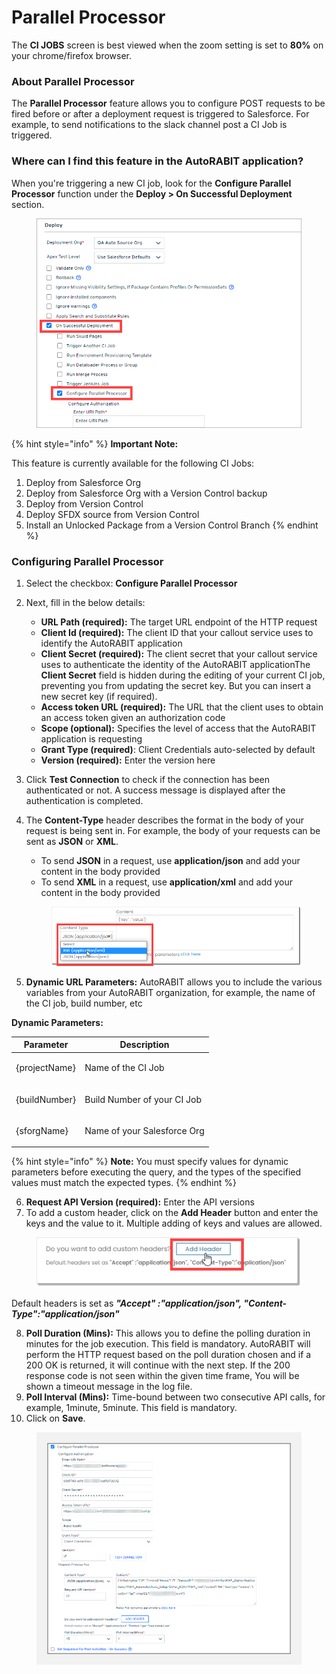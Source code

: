 # Parallel Processor

The **CI JOBS** screen is best viewed when the zoom setting is set to **80%** on your chrome/firefox browser.

### About Parallel Processor <a href="#about-parallel-processor" id="about-parallel-processor"></a>

The **Parallel Processor** feature allows you to configure POST requests to be fired before or after a deployment request is triggered to Salesforce. For example, to send notifications to the slack channel post a CI Job is triggered.

### Where can I find this feature in the AutoRABIT application? <a href="#where-can-i-find-this-feature-in-the-autorabit-application" id="where-can-i-find-this-feature-in-the-autorabit-application"></a>

When you're triggering a new CI job, look for the **Configure Parallel Processor** function under the **Deploy > On Successful Deployment** section.

<figure><img src="../../../../.gitbook/assets/image.png" alt=""><figcaption></figcaption></figure>

{% hint style="info" %}
**Important Note:**&#x20;

This feature is currently available for the following CI Jobs:

1. Deploy from Salesforce Org
2. Deploy from Salesforce Org with a Version Control backup
3. Deploy from Version Control
4. Deploy SFDX source from Version Control
5. Install an Unlocked Package from a Version Control Branch
{% endhint %}

### Configuring Parallel Processor <a href="#configuring-parallel-processor" id="configuring-parallel-processor"></a>

1. Select the checkbox: **Configure Parallel Processor**
2. Next, fill in the below details:
   * **URL Path (required):** The target URL endpoint of the HTTP request&#x20;
   * **Client Id (required):** The client ID that your callout service uses to identify the AutoRABIT application
   * **Client Secret (required):** The client secret that your callout service uses to authenticate the identity of the AutoRABIT applicationThe **Client Secret** field is hidden during the editing of your current CI job, preventing you from updating the secret key. But you can insert a new secret key (if required).
   * **Access token URL (required):** The URL that the client uses to obtain an access token given an authorization code
   * **Scope (optional):** Specifies the level of access that the AutoRABIT application is requesting
   * **Grant Type (required)**: Client Credentials auto-selected by default
   * **Version (required):** Enter the version here
3. Click **Test Connection** to check if the connection has been authenticated or not. A success message is displayed after the authentication is completed.
4.  The **Content-Type** header describes the format in the body of your request is being sent in. For example, the body of your requests can be sent as **JSON** or **XML**.

    * To send **JSON** in a request, use **application/json** and add your content in the body provided
    * To send **XML** in a request, use **application/xml** and add your content in the body provided

    <figure><img src="../../../../.gitbook/assets/image (1).png" alt=""><figcaption></figcaption></figure>
5. **Dynamic URL Parameters:** AutoRABIT allows you to include the various variables from your AutoRABIT organization, for example, the name of the CI job, build number, etc

**Dynamic Parameters:**

| Parameter                | Description                            |
| ------------------------ | -------------------------------------- |
| <p>{projectName}<br></p> | <p>Name of the CI Job<br></p>          |
| <p>{buildNumber}<br></p> | <p>Build Number of your CI Job<br></p> |
| <p>{sforgName}<br></p>   | <p>Name of your Salesforce Org<br></p> |

{% hint style="info" %}
**Note:** You must specify values for dynamic parameters before executing the query, and the types of the specified values must match the expected types.
{% endhint %}

6. **Request API Version (required):** Enter the API versions
7. To add a custom header, click on the **Add Header** button and enter the keys and the value to it. Multiple adding of keys and values are allowed.&#x20;

<figure><img src="../../../../.gitbook/assets/image (2).png" alt=""><figcaption></figcaption></figure>

Default headers is set as _**"Accept" :"application/json", "Content-Type":"application/json"**_&#x20;

8. **Poll Duration (Mins):** This allows you to define the polling duration in minutes for the job execution. This field is mandatory. AutoRABIT will perform the HTTP request based on the poll duration chosen and if a 200 OK is returned, it will continue with the next step. If the 200 response code is not seen within the given time frame, You will be shown a timeout message in the log file.
9. **Poll Interval (Mins):** Time-bound between two consecutive API calls, for example, 1minute, 5minute. This field is mandatory.&#x20;
10. Click on **Save**.

<figure><img src="../../../../.gitbook/assets/image (3).png" alt="" width="563"><figcaption></figcaption></figure>
